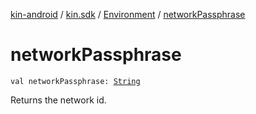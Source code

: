 [kin-android](../../index.md) / [kin.sdk](../index.md) / [Environment](index.md) / [networkPassphrase](./network-passphrase.md)

# networkPassphrase

`val networkPassphrase: `[`String`](https://kotlinlang.org/api/latest/jvm/stdlib/kotlin/-string/index.html)

Returns the network id.

